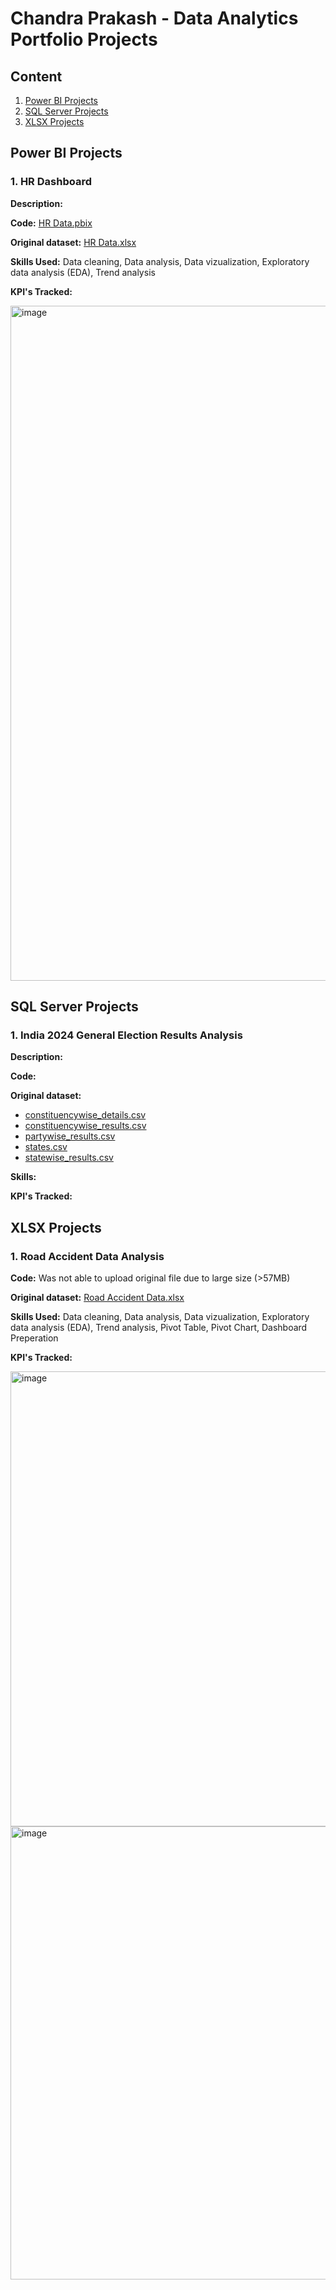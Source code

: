 # Chandra Prakash - Data Analytics Portfolio Projects

## Content
1. [Power BI Projects](https://github.com/cp1985/Data-Analytics-Portfolio-Projects/edit/main/README.md#power-bi-projects)
2. [SQL Server Projects](https://github.com/cp1985/Data-Analytics-Portfolio-Projects?tab=readme-ov-file#sql-server-projects)
3. [XLSX Projects](https://github.com/cp1985/Data-Analytics-Portfolio-Projects?tab=readme-ov-file#xlsx-projects)
   
## Power BI Projects

### 1. HR Dashboard
**Description:**

**Code:** [HR Data.pbix](https://github.com/cp1985/Data-Analytics-Portfolio-Projects/blob/main/HR%20Analytics/HR%20Data.pbix)

**Original dataset:** [HR Data.xlsx](https://github.com/cp1985/Data-Analytics-Portfolio-Projects/blob/main/HR%20Analytics/HR%20Data.xlsx)

**Skills Used:** Data cleaning, Data analysis, Data vizualization, Exploratory data analysis (EDA), Trend analysis

**KPI's Tracked:**

<img width="1920" height="1080" alt="image" src="https://github.com/user-attachments/assets/f83f1d48-9d54-41ca-abea-5f71762d9fa0" />

## SQL Server Projects

### 1. India 2024 General Election Results Analysis 
**Description:**

**Code:** 

**Original dataset:** 
   - [constituencywise_details.csv](https://github.com/cp1985/Data-Analytics-Portfolio-Projects/blob/main/INDIA%20GENERAL%20ELECTIONS%20RESULT%20ANALYSIS%202024/constituencywise_details.csv)
   - [constituencywise_results.csv](https://github.com/cp1985/Data-Analytics-Portfolio-Projects/blob/main/INDIA%20GENERAL%20ELECTIONS%20RESULT%20ANALYSIS%202024/constituencywise_results.csv)
   - [partywise_results.csv](https://github.com/cp1985/Data-Analytics-Portfolio-Projects/blob/main/INDIA%20GENERAL%20ELECTIONS%20RESULT%20ANALYSIS%202024/partywise_results.csv)
   - [states.csv](https://github.com/cp1985/Data-Analytics-Portfolio-Projects/blob/main/INDIA%20GENERAL%20ELECTIONS%20RESULT%20ANALYSIS%202024/states.csv)
   - [statewise_results.csv](https://github.com/cp1985/Data-Analytics-Portfolio-Projects/blob/main/INDIA%20GENERAL%20ELECTIONS%20RESULT%20ANALYSIS%202024/statewise_results.csv)

**Skills:** 

**KPI's Tracked:**

## XLSX Projects

### 1. Road Accident Data Analysis 

**Code:** Was not able to upload original file due to large size (>57MB)

**Original dataset:** [Road Accident Data.xlsx](https://docs.google.com/spreadsheets/d/1R_uaoZL18nRbqC_MULVne90h3SdRbAyn/edit?pli=1&gid=1319047066#gid=1319047066)

**Skills Used:** Data cleaning, Data analysis, Data vizualization, Exploratory data analysis (EDA), Trend analysis, Pivot Table, Pivot Chart, Dashboard Preperation

**KPI's Tracked:**

<img width="1366" height="728" alt="image" src="https://github.com/user-attachments/assets/b754b244-6869-41fa-8657-2a9a40f56e85" />

<img width="1366" height="725" alt="image" src="https://github.com/user-attachments/assets/99ea632e-55a5-48c0-a7a7-ba09f0286a17" />
